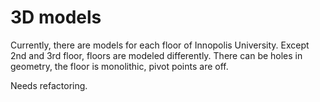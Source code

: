 # 3D models
Currently, there are models for each floor of Innopolis University. Except 2nd and 3rd floor, floors are modeled differently.
There can be holes in geometry, the floor is monolithic, pivot points are off.

Needs refactoring.